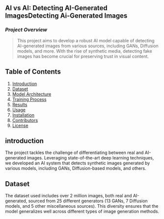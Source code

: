 ## **AI vs AI: Detecting AI-Generated ImagesDetecting Ai-Generated Images**
### ***Project Overview***
> This project aims to develop a robust AI model capable of detecting AI-generated images from various sources, including GANs, Diffusion models, and more. With the rise of synthetic media, detecting fake images has become crucial for preserving trust in visual content.

## **Table of Contents**
1. [Introduction](#introduction)
2. [Dataset](#dataset)
3. [Model Architecture](#model-architecture)
4. [Training Process](#training-process)
5. [Results](#results)
6. [Usage](#usage)
7. [Installation](#installation)
8. [Contributors](#contributors)
9. [License](#license)
    
## introduction
The project tackles the challenge of differentiating between real and AI-generated images. Leveraging state-of-the-art deep learning techniques, we developed an AI system that detects synthetic images generated by various models, including GANs, Diffusion-based models, and others.

## Dataset
The dataset used includes over 2 million images, both real and AI-generated, sourced from 25 different generators (13 GANs, 7 Diffusion models, and 5 other miscellaneous sources). This diversity ensures that the model generalizes well across different types of image generation methods.


